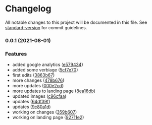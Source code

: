 # Changelog

All notable changes to this project will be documented in this file. See [standard-version](https://github.com/conventional-changelog/standard-version) for commit guidelines.

### 0.0.1 (2021-08-01)


### Features

* added google analytics ([e579434](https://github.com/Diff-Ex/DiffEx.Landing/commit/e579434b8647601e50ed7f1400da00ee1c2672fb))
* added some verbiage ([5cf7e70](https://github.com/Diff-Ex/DiffEx.Landing/commit/5cf7e70cb11d29d83ba523c968f6f324a124c77b))
* first edits ([3863b67](https://github.com/Diff-Ex/DiffEx.Landing/commit/3863b6799e306382029d75aa1b441a15298c6009))
* more changes ([478b676](https://github.com/Diff-Ex/DiffEx.Landing/commit/478b676b061ee79d367f602212726c0ecbeeed8a))
* more updates ([000e2cd](https://github.com/Diff-Ex/DiffEx.Landing/commit/000e2cd5618fd28b1b526a0eb66d3f64f15f7c3b))
* more updates to landing page ([8ea16db](https://github.com/Diff-Ex/DiffEx.Landing/commit/8ea16db25eca165b6410415718c1efc43c6b7b35))
* updated images ([c96cfaa](https://github.com/Diff-Ex/DiffEx.Landing/commit/c96cfaa785a9339a96d6b740d65e77ea81d02e37))
* updates ([64df39f](https://github.com/Diff-Ex/DiffEx.Landing/commit/64df39fcc8d4366272e1513d35edafc50d47b9f7))
* updates ([9c80a1d](https://github.com/Diff-Ex/DiffEx.Landing/commit/9c80a1d4ff701d00227e53f1824f4f20ff68e377))
* working on changes ([359b607](https://github.com/Diff-Ex/DiffEx.Landing/commit/359b607783170bc4f48f11752178c987ac23a782))
* working on landing page ([92711e2](https://github.com/Diff-Ex/DiffEx.Landing/commit/92711e2126907709081f333f5d1c56d3a9ead893))
